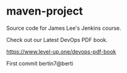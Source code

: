 # maven-project
Source code for James Lee's Jenkins course.

Check out our Latest DevOps PDF book.

https://www.level-up.one/devops-pdf-book

First commit bertin7@berti